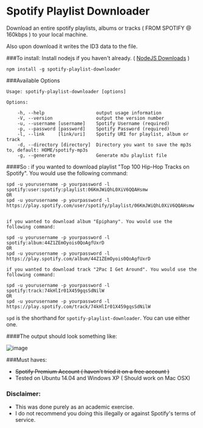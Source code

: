 # Spotify Playlist Downloader

Download an entire spotify playlists, albums or tracks ( FROM SPOTIFY @ 160kbps ) to your local machine.

Also upon download it writes the ID3 data to the file.

###To install:
Install nodejs if you haven't already. ( [NodeJS Downloads](http://nodejs.org/download/) )

	npm install -g spotify-playlist-downloader

###Available Options

	Usage: spotify-playlist-downloader [options]
	
	Options:

	    -h, --help                   output usage information
	    -V, --version                output the version number
	    -u, --username [username]    Spotify Username (required)
	    -p, --password [password]    Spotify Password (required)
	    -l, --link 	   [link/uri]    Spotify URI for playlist, album or track
	    -d, --directory [directory]  Directory you want to save the mp3s to, default: HOME/spotify-mp3s
	    -g, --generate               Generate m3u playlist file
	


####So :
    if you wanted to download playlist "Top 100 Hip-Hop Tracks on Spotify". You would use the following command:

	spd -u yourusername -p yourpassword -l spotify:user:spotify:playlist:06KmJWiQhL0XiV6QQAHsmw
	OR
	spd -u yourusername -p yourpassword -l https://play.spotify.com/user/spotify/playlist/06KmJWiQhL0XiV6QQAHsmw


    if you wanted to download album "Epiphany". You would use the following command:

	spd -u yourusername -p yourpassword -l spotify:album:44Z1ZEmOyois0QoAgfUxrD
	OR
	spd -u yourusername -p yourpassword -l https://play.spotify.com/album/44Z1ZEmOyois0QoAgfUxrD

    if you wanted to download track "2Pac I Get Around". You would use the following command:

	spd -u yourusername -p yourpassword -l spotify:track:74kHlIr01X459gqsSdNilW
	OR
	spd -u yourusername -p yourpassword -l https://play.spotify.com/track/74kHlIr01X459gqsSdNilW

`spd` is the shorthand for `spotify-playlist-downloader`. You can use either one.

####The output should look something like:

![image](spotify-downloader.png)



###Must haves:

- ~~Spotify Premium Account ( haven't tried it on a free account )~~
- Tested on Ubuntu 14.04 and Windows XP ( Should work on Mac OSX)

### Disclaimer:

- This was done purely as an academic exercise.
- I do not recommend you doing this illegally or against Spotify's terms of service.
